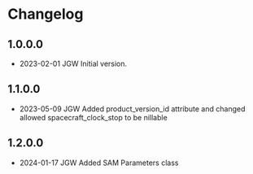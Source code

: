 # Changelog

## 1.0.0.0
- 2023-02-01 JGW Initial version.

## 1.1.0.0
- 2023-05-09 JGW Added product_version_id attribute and changed allowed spacecraft_clock_stop to be nillable

## 1.2.0.0
- 2024-01-17 JGW Added SAM Parameters class
